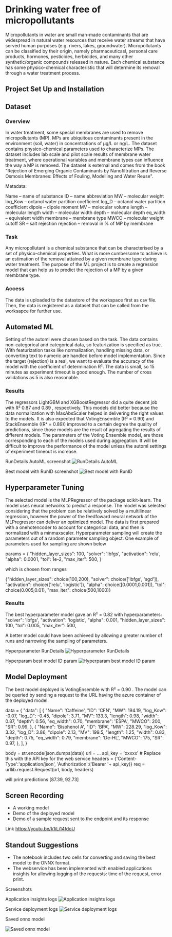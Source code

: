
# Drinking water free of micropollutants

Micropollutants in water are small man-made contaminants that are widespread in natural water resources that receive water streams that have served human purposes (e.g. rivers, lakes, groundwater). 
Micropollutants can be classified by their origin, namely pharmaceuticasl, personal care products, hormones, pesticides, herbicides, and many other synthetic/organic compounds released in nature. 
Each chemical substance has some physico-chemical characteristic that will determine its removal through a water treatment process. 

## Project Set Up and Installation

## Dataset

### Overview

In water treatment, some special membranes are used to remove micropollutants (MP). MPs are ubiquitous contaminants present in the environment (soil, water) in concentrations of µg/L or ng/L. 
The dataset contains physico-chemical parameters used to characterize MPs. The dataset includes lab scale and pilot scale results of membrane water treatment, where operational variables and 
membrane types can influence the way a MP is removed. The dataset is external and comes from the book "Rejection of Emerging Organic Contaminants by Nanofiltration and Reverse Osmosis Membranes: 
Effects of Fouling, Modelling and Water Reuse".

Metadata:

Name – name of substance
ID – name abbreviation
MW – molecular weight
log_Kow – octanol water partition coefficient
log_D – octanol water partition coefficient
dipole – dipole moment
MV – molecular volume
length – molecular length
width – molecular width
depth – molecular depth
eq_width – equivalent width
membrane – membrane type
MWCO – molecular weight cutoff
SR – salt rejection
rejection – removal in % of MP by membrane

### Task

Any micropollutant is a chemical substance that can be characterised by a set of physico-chemical properties. What is more cumbersome to achieve is an estimation of the removal attained by a given 
membrane type during water treatment. The purpose of the ML project is to create a regression model that can help us to predict the rejection of a MP by a given membrane type.

### Access

The data is uploaded to the datastore of the workspace first as csv file. Then, the data is registered as a dataset that can be called from the worksapce for further use.

## Automated ML

Setting of the automl were chosen based on the task. The data contains non-categorical and categorical data, so featurization is specified as true. With featurization tasks like
normalization, handling missing data, or converting text to numeric are handled before model implementation. Since the target (rejection) is a real, we want to evaluate 
the accuracy of the model with the coefficient of determination R². The data is small, so 15 minutes as experiment timeout is good enough. The number of cross validations as 5 is also reasonable.

### Results

The regressors LightGBM and XGBoostRegressor did a quite decent job with R² 0.87 and 0.89 , respectively. This models did better because the data normalization with MaxAbsScaler helped 
in delivering the right values to the models. It is also expected that VotingEnsemble (R² = 0.90) and StackEnsemble ((R² = 0.89)) improved to a certain degree the quality of predictions, 
since those models are the result of agregating the results of different models.
The parameters of the Voting Ensemble model, are those corresponding to each of the models used during aggregation. It will be difficult to improve the performance of the model unless
the automl settings of experiment timeout is increase.

RunDetails AutoML screenshot 
![RunDetails AutoML](https://github.com/viyq/mle-CAPR-p3/blob/0503b4526088a845177b11dac994cad8e7bbc5c8/screenshots/RunDetails%20AutoML%20screenshot.jpg)

Best model with RunID screenshot
![Best model with RunID](https://github.com/viyq/mle-CAPR-p3/blob/9f689e80c30d740ae2005ef2868d6999a847dd1b/screenshots/best%20model%20with%20RunID.jpg)

## Hyperparameter Tuning

The selected model is the MLPRegressor of the package scikit-learn. The model uses neural networks to predict a response. The model was selected considering that the problem can be 
relatively solved by a multilinear regression, however the power of the feedfoward neural network of the MLPregressor can deliver an optimized model.
The data is first prepared with a onehotencoder to account for categorical data, and then is normalized with a minmaxscaler.
Hyperparameter sampling will create the parameters out of a random parameter sampling object. One example of parameters used for sampling are shown below

params = {
    "hidden_layer_sizes": 100,
    "solver": 'lbfgs',
    "activation": 'relu',
    "alpha": 0.0001,
    "tol": 1e-2,
    "max_iter": 500,
}

which is chosen from ranges 

{"hidden_layer_sizes": choice(100,200),
	"solver": choice(['lbfgs', 'sgd']),
	"activation": choice(['relu', 'logistic']),
	"alpha": choice([0.0001,0.001]),
	"tol": choice(0.005,0.01),
	"max_iter": choice(500,1000)}


### Results

The best hyperparameter model gave an R² = 0.82 with hyperparameters:
    "solver": 'lbfgs',
    "activation": 'logistic',
    "alpha": 0.001,
    "hidden_layer_sizes": 100,
    "tol": 0.005,
    "max_iter": 500,

A better model could have been achieved by allowing a greater number of runs and narrowing the sampling of parameters.

Hyperparameter RunDetails 
![Hyperparameter RunDetails](https://github.com/viyq/mle-CAPR-p3/blob/9f689e80c30d740ae2005ef2868d6999a847dd1b/screenshots/hyperparam%20RunDetails.jpg)

Hyperparam best model ID param
![Hyperparam best model ID param](https://github.com/viyq/mle-CAPR-p3/blob/9f689e80c30d740ae2005ef2868d6999a847dd1b/screenshots/hyperparam%20best%20model%20ID%20param.jpg)

## Model Deployment

The best model deployed is VotingEnsemble with R² = 0.90 . The model can be queried by sending a request to the URL having the azure container of the deployed model.

data = {
    "data":
    [
        {
            "Name": 'Caffeine',
            "ID": 'CFN',
            "MW": 194.19,
            "log_Kow": -0.07, 
            "log_D": -0.45, 
            "dipole": 3.71, 
            "MV": 133.3, 
            "length": 0.98, 
            "width": 0.87, 
            "depth": 0.56, 
            "eq_width": 0.70, 
            "membrane": 'ESPA', 
            "MWCO": 200, 
            "SR": 0.99,
        },
        {
            "Name": 'Bisphenol A',
            "ID": 'BPA',
            "MW": 228.29,
            "log_Kow": 3.32, 
            "log_D": 3.86, 
            "dipole": 2.13, 
            "MV": 199.5, 
            "length": 1.25, 
            "width": 0.83, 
            "depth": 0.75, 
            "eq_width": 0.79, 
            "membrane": 'De-HL', 
            "MWCO": 175, 
            "SR": 0.97,
        },
    ],
}

body = str.encode(json.dumps(data))
url = ...
api_key = 'xxxxx' # Replace this with the API key for the web service
headers = {'Content-Type':'application/json', 'Authorization':('Bearer '+ api_key)}
req = urllib.request.Request(url, body, headers)

will print predictions [87.39, 92.73]

## Screen Recording

- A working model
- Demo of the deployed  model
- Demo of a sample request sent to the endpoint and its response

Link https://youtu.be/k1iLi14fdoU

## Standout Suggestions

- The notebook includes two cells for converting and saving the best model to the ONNX format.
- The webservice has been implemented with enabled applications insights for allowing logging of the requests: 
time of the request, error print.

Screenshots 

Application insights logs
![Application insights logs](https://github.com/viyq/mle-CAPR-p3/blob/9f689e80c30d740ae2005ef2868d6999a847dd1b/screenshots/application%20insights%20logs.jpg)

Service deployment logs
![Service deployment logs](https://github.com/viyq/mle-CAPR-p3/blob/9f689e80c30d740ae2005ef2868d6999a847dd1b/screenshots/service%20deployment%20logs.jpg)

Saved onnx model

![Saved onnx model](https://github.com/viyq/mle-CAPR-p3/blob/9f689e80c30d740ae2005ef2868d6999a847dd1b/screenshots/saved%20onnx%20model.jpg)

